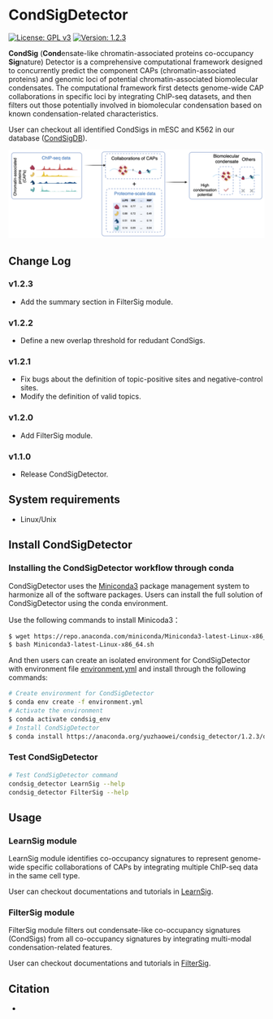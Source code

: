# CondSigDetector

[![License: GPL v3](https://img.shields.io/badge/License-GPLv3-blue.svg)](https://www.gnu.org/licenses/gpl-3.0)
[![Version: 1.2.3](https://img.shields.io/badge/Version-1.2.3-brightgreen.svg)](https://www.gnu.org/licenses/gpl-3.0)

**CondSig** (**Cond**ensate-like chromatin-associated proteins co-occupancy **Sig**nature) Detector is a comprehensive computational framework designed to concurrently predict the component CAPs (chromatin-associated proteins) and genomic loci of potential chromatin-associated biomolecular condensates. The computational framework first detects genome-wide CAP collaborations in specific loci by integrating ChIP-seq datasets, and then filters out those potentially involved in biomolecular condensation based on known condensation-related characteristics. 

User can checkout all identified CondSigs in mESC and K562 in our database ([CondSigDB](https://compbio-zhanglab.org/CondSigDB/index.html)).

<p align="center">
<img src="./image/Schematic.png"/>
</p>


## Change Log
### v1.2.3
* Add the summary section in FilterSig module.

### v1.2.2
* Define a new overlap threshold for redudant CondSigs.

### v1.2.1
* Fix bugs about the definition of topic-positive sites and negative-control sites.
* Modify the definition of valid topics.

### v1.2.0
* Add FilterSig module.

### v1.1.0
* Release CondSigDetector.

## System requirements
* Linux/Unix

## Install CondSigDetector

### Installing the CondSigDetector workflow through conda

CondSigDetector uses the [Miniconda3](http://conda.pydata.org/miniconda.html) package management system to harmonize all of the software packages. Users can install the full solution of CondSigDetector using the conda environment.

Use the following commands to install Minicoda3：
``` bash
$ wget https://repo.anaconda.com/miniconda/Miniconda3-latest-Linux-x86_64.sh
$ bash Miniconda3-latest-Linux-x86_64.sh
```
And then users can create an isolated environment for CondSigDetector with environment file [environment.yml](https://raw.githubusercontent.com/zhaoweiyu-github/CondSig/main/environment.yml) and install through the following commands:
``` bash
# Create environment for CondSigDetector
$ conda env create -f environment.yml
# Activate the environment
$ conda activate condsig_env
# Install CondSigDetector
$ conda install https://anaconda.org/yuzhaowei/condsig_detector/1.2.3/download/linux-64/condsig_detector-1.2.3-py37_0.tar.bz2
```

### Test CondSigDetector

```bash
# Test CondSigDetector command
condsig_detector LearnSig --help
condsig_detector FilterSig --help
```

## Usage

### LearnSig module

LearnSig module identifies co-occupancy signatures to represent genome-wide specific collaborations of CAPs by integrating multiple ChIP-seq data in the same cell type. 

User can checkout documentations and tutorials in [LearnSig](docs/LearnSig).

### FilterSig module

FilterSig module filters out condensate-like co-occupancy signatures (CondSigs) from all co-occupancy signatures by integrating multi-modal condensation-related features. 

User can checkout documentations and tutorials in [FilterSig](docs/FilterSig).

## Citation

-

